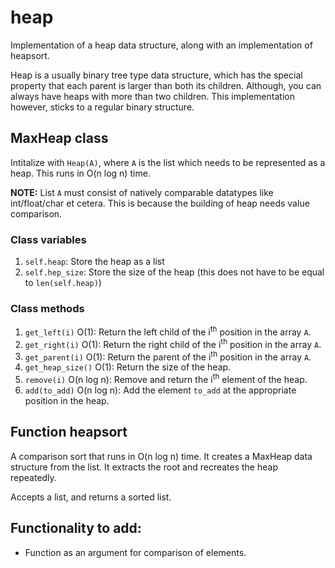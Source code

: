 # heap
Implementation of a heap data structure, along with an implementation of heapsort.

Heap is a usually binary tree type data structure, which has the special property that each parent is larger than both its children. Although, you can always have heaps with more than two children. This implementation however, sticks to a regular binary structure.

## MaxHeap class
Intitalize with `Heap(A)`, where `A` is the list which needs to be represented as a heap. This runs in O(n log n) time.

**NOTE:** List `A` must consist of natively comparable datatypes like int/float/char et cetera. This is because the building of heap needs value comparison.

### Class variables
1. `self.heap`: Store the heap as a list
2. `self.hep_size`: Store the size of the heap (this does not have to be equal to `len(self.heap)`)

### Class methods
1. `get_left(i)` O(1): Return the left child of the i<sup>th</sup> position in the array `A`.
2. `get_right(i)` O(1): Return the right child of the i<sup>th</sup> position in the array `A`.
3. `get_parent(i)` O(1): Return the parent of the i<sup>th</sup> position in the array `A`.
4. `get_heap_size()` O(1): Return the size of the heap.
4. `remove(i)` O(n log n): Remove and return the i<sup>th</sup> element of the heap.
4. `add(to_add)` O(n log n): Add the element `to_add` at the appropriate position in the heap.

## Function heapsort
A comparison sort that runs in O(n log n) time. It creates a MaxHeap data structure from the list. It extracts the root and recreates the heap repeatedly. 

Accepts a list, and returns a sorted list. 

## Functionality to add:
* Function as an argument for comparison of elements. 

